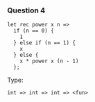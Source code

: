 ### Question 4

```
let rec power x n =>
  if (n == 0) {
    1
  } else if (n == 1) {
    x
  } else {
    x * power x (n - 1)
  };
```

Type: 
```
int => int => int => <fun>
```